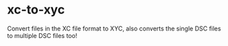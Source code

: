 # xc-to-xyc
Convert files in the XC file format to XYC, also converts the single DSC files to multiple DSC files too!
